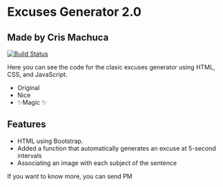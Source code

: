 # Excuses Generator 2.0
## Made by Cris Machuca



[![Build Status](https://travis-ci.org/joemccann/dillinger.svg?branch=master)](https://travis-ci.org/joemccann/dillinger)

Here you can see the code for the clasic excuses generator using HTML, CSS, and JavaScript.

- Original
- Nice
- ✨Magic ✨

## Features

- HTML using Bootstrap.
- Added a function that automatically generates an excuse at 5-second intervals
- Associating an image with each subject of the sentence



If you want to know more, you can send PM


   [PlDb]: <https://github.com/joemccann/dillinger/tree/master/plugins/dropbox/README.md>
   [PlGh]: <https://github.com/joemccann/dillinger/tree/master/plugins/github/README.md>
   [PlGd]: <https://github.com/joemccann/dillinger/tree/master/plugins/googledrive/README.md>
   [PlOd]: <https://github.com/joemccann/dillinger/tree/master/plugins/onedrive/README.md>
   [PlMe]: <https://github.com/joemccann/dillinger/tree/master/plugins/medium/README.md>
   [PlGa]: <https://github.com/RahulHP/dillinger/blob/master/plugins/googleanalytics/README.md>
